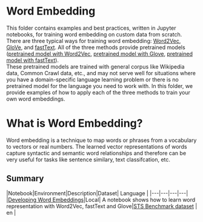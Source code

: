 # Word Embedding

This folder contains examples and best practices, written in Jupyter notebooks, for training word embedding on custom data from scratch.   
There are
three typical ways for training word embedding:
[Word2Vec](https://papers.nips.cc/paper/5021-distributed-representations-of-words-and-phrases-and-their-compositionality.pdf),
[GloVe](https://nlp.stanford.edu/pubs/glove.pdf), and [fastText](https://arxiv.org/abs/1607.01759).
All of the three methods provide pretrained models ([pretrained model with
Word2Vec](https://code.google.com/archive/p/word2vec/), [pretrained model with
Glove](https://github.com/stanfordnlp/GloVe), [pretrained model with
fastText](https://fasttext.cc/docs/en/crawl-vectors.html)).   
These pretrained models are trained with
general corpus like Wikipedia data, Common Crawl data, etc., and may not serve well for situations
where you have a domain-specific language learning problem or there is no pretrained model for the
language you need to work with.  In this folder, we provide examples of how to apply each of the
three methods to train your own word embeddings.  

# What is Word Embedding?

Word embedding is a technique to map words or phrases from a vocabulary to vectors or real numbers.
The learned vector representations of words capture  syntactic and semantic word relationships and
therefore can be very useful for  tasks like sentence similary, text classifcation, etc.


## Summary


|Notebook|Environment|Description|Dataset| Language | 
|---|---|---|---|
|[Developing Word Embeddings](embedding_trainer.ipynb)|Local| A notebook shows how to learn word representation with Word2Vec, fastText and Glove|[STS Benchmark dataset](http://ixa2.si.ehu.es/stswiki/index.php/STSbenchmark#STS_benchmark_dataset_and_companion_dataset) | en |
